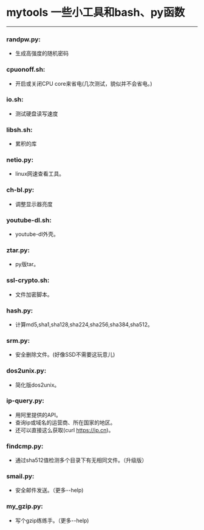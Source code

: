 # mytools 一些小工具和bash、py函数

---

### randpw.py:
* 生成高强度的随机密码

### cpuonoff.sh:
* 开启或关闭CPU core来省电(几次测试，貌似并不会省电。)

### io.sh:
* 测试硬盘读写速度

### libsh.sh:
* 累积的库

### netio.py:
* linux网速查看工具。

### ch-bl.py:
* 调整显示器亮度

### youtube-dl.sh:
* youtube-dl外壳。

### ztar.py:
* py版tar。

### ssl-crypto.sh:
* 文件加密脚本。

### hash.py:
* 计算md5,sha1,sha128,sha224,sha256,sha384,sha512。

### srm.py:
* 安全删除文件。(好像SSD不需要这玩意儿)

### dos2unix.py:
* 简化版dos2unix。

### ip-query.py:
* 用阿里提供的API。
* 查询ip或域名的运营商、所在国家的地区。
* 还可以直接这么获取(curl https://ip.cn)。

### findcmp.py:
* 通过sha512值检测多个目录下有无相同文件。（升级版）

### smail.py:
* 安全邮件发送。（更多--help)

### my\_gzip.py:
* 写个gzip练练手。（更多--help)


